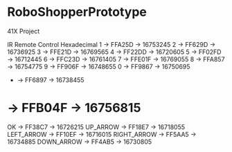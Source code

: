 # RoboShopperPrototype
41X Project

IR Remote Control Hexadecimal
1 -> FFA25D -> 16753245
2 -> FF629D -> 16736925
3 -> FFE21D -> 16769565
4 -> FF22DD -> 16720605
5 -> FF02FD -> 16712445
6 -> FFC23D -> 16761405
7 -> FFE01F -> 16769055
8 -> FFA857 -> 16754775
9 -> FF906F -> 16748655
0 -> FF9867 -> 16750695
* -> FF6897 -> 16738455
# -> FFB04F -> 16756815
OK -> FF38C7 -> 16726215
UP_ARROW -> FF18E7 -> 16718055
LEFT_ARROW -> FF10EF -> 16716015
RIGHT_ARROW -> FF5AA5 -> 16734885
DOWN_ARROW -> FF4AB5 -> 16730805
